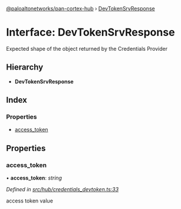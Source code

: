 [@paloaltonetworks/pan-cortex-hub](../README.md) › [DevTokenSrvResponse](devtokensrvresponse.md)

# Interface: DevTokenSrvResponse

Expected shape of the object returned by the Credentials Provider

## Hierarchy

* **DevTokenSrvResponse**

## Index

### Properties

* [access_token](devtokensrvresponse.md#access_token)

## Properties

###  access_token

• **access_token**: *string*

*Defined in [src/hub/credentials_devtoken.ts:33](https://github.com/xhoms/pan-cortex-hub-nodejs/blob/8b95863/src/hub/credentials_devtoken.ts#L33)*

access token value
